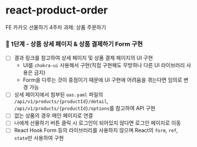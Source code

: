 # react-product-order
FE 카카오 선물하기 4주차 과제: 상품 주문하기
### 🌱 1단계 - 상품 상세 페이지 & 상품 결제하기 Form 구현
- [ ] 결과 링크를 참고하여 상세 페이지 및 상품 결제 페이지의 UI 구현
	- UI를 `chakra-ui` 사용해서 구현(직접 구현해도 무방하나 다른 UI 라이브러리 사용은 금지)
	- Form을 다루는 것이 중점이기 때문에 UI 구현에 어려움을 겪는다면 임의로 변경 가능
- [ ] 상세 페이지에서 첨부된 `oas.yaml` 파일의 `/api/v1/products/{productId}/detail`, `/api/v1/products/{productId}/options`를 참고하여 API 구현
- [ ] 없는 상품의 경우 메인 페이지로 연결
- [ ] 나에게 선물하기 버튼 클릭 시 로그인이 되어있지 않다면 로그인 페이지로 이동
- [ ] React Hook Form 등의 라이브러리를 사용하지 않으며 React의 `form`, `ref`, `state`만 사용하여 구현